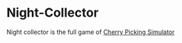 # Night-Collector
Night collector is the full game of [Cherry Picking Simulator](https://kufferey.itch.io/cherry-picking-simulator)
